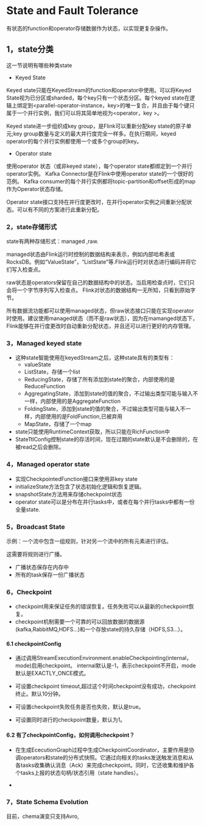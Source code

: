 # State and Fault Tolerance

有状态的function和operator存储数据作为状态，以实现更复杂操作。

## 1，state分类

这一节说明有哪些种类state

- Keyed State

Keyed state只能在KeyedStream的function和operator中使用。可以将Keyed State视为已分区或sharded，每个key只有一个状态分区。每个keyed state在逻辑上绑定到<parallel-operator-instance，key>的唯一复合，并且由于每个键只属于一个并行实例，我们可以将其简单地视为<operator，key >。

Keyed state进一步组织成key group，是Flink可以重新分配key state的原子单元;key group数量与定义的最大并行度完全一样多。在执行期间，keyed operator的每个并行实例都使用一个或多个group的key。

- Operator state

使用operator 状态（或非keyed state），每个operator state都绑定到一个并行operator实例。 Kafka Connector是在Flink中使用operator state的一个很好的范例。 Kafka consumer的每个并行实例都将topic-partition和offset形成的map作为Operator状态存储。

Operator state接口支持在并行度更改时，在并行operator实例之间重新分配状态。可以有不同的方案进行此重新分配。

### 2，state存储形式

state有两种存储形式：managed ,raw.

managed状态由Flink运行时控制的数据结构来表示，例如内部哈希表或RocksDB。例如“ValueState”，“ListState”等.Flink运行时对状态进行编码并将它们写入检查点。

raw状态是operators保留在自己的数据结构中的状态。当启用检查点时，它们只会将一个字节序列写入检查点。 Flink对状态的数据结构一无所知，只看到原始字节。

所有数据流功能都可以使用managed状态，但raw状态接口只能在实现operator时使用。建议使用managed状态（而不是raw状态），因为在mamanged状态下，Flink能够在并行度更改时自动重新分配状态，并且还可以进行更好的内存管理。

### 3，Managed keyed state

- 这种state智能使用在keyedStream之后，这种state具有的类型有：
  - valueState
  - ListState，存储一个list
  - ReducingState，存储了所有添加到state的聚合，内部使用的是ReduceFunction
  - AggregatingState，添加到state的值的聚合，不过输出类型可能与输入不一样，内部使用的是AggregateFunction
  - FoldingState，添加到state的值的聚合，不过输出类型可能与输入不一样，内部使用的是FoldFunction,已被弃用
  - MapState，存储了一个map
- state只能使用RuntimeContext获取，所以只能在RichFunction中
- StateTtlConfig控制state的存活时间，现在过期的state默认是不会删除的，在被read之后会删除。

### 4，Managed operator state

- 实现CheckpointedFunction接口来使用非key state
- initializeState方法包含了状态初始化逻辑和恢复逻辑。
- snapshotState方法用来存储checkpoint状态
- operator state可以是分布在并行tasks中，或者在每个并行tasks中都有一份全量state.

### 5，Broadcast State

示例：一个流中包含一组规则，针对另一个流中的所有元素进行评估。

这需要将规则进行广播。

- 广播状态保存在内存中
- 所有的task保存一份广播状态

### 6，Checkpoint

- checkpoint用来保证任务的错误恢复。任务失败可以从最新的checkpoint恢复。
- checkpoint机制需要一个可靠的可以回放数据的数据源(kafka,RabbitMQ,HDFS...)和一个存放state的持久存储（HDFS,S3...）。

#### 6.1 checkpointConfig

- 通过调用StreamExecutionEnvironment.enableCheckpointing(internal，mode)启用checkpoint。 internal默认是-1，表示checkpoint不开启，mode默认是EXACTLY_ONCE模式。

- 可设置checkpoint timeout,超过这个时间checkpoint没有成功，checkpoint终止。默认10分钟。
- 可设置checkpoint失败任务是否也失败，默认是true。
- 可设置同时进行的checkpoint数量，默认为1。

#### 6.2 有了checkpointConfig，如何调用checkpoint？

- 在生成EcecutionGraph过程中生成CheckpointCoordinator，主要作用是协调operators和state的分布式快照。它通过向相关的tasks发送触发消息和从各tasks收集确认消息（Ack）来完成checkpoint。同时，它还收集和维护各个tasks上报的状态句柄/状态引用（state handles）。

- 

### 7，State Schema Evolution

目前，chema演变只支持Avro,

